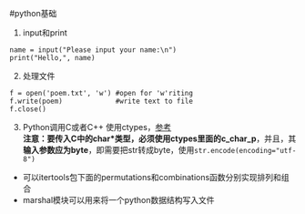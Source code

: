 #python基础
1. input和print
```
name = input("Please input your name:\n")
print("Hello,", name)
```
2. 处理文件
```
f = open('poem.txt', 'w') #open for 'w'riting
f.write(poem)             #write text to file
f.close() 
```
3. Python调用C或者C++
使用ctypes，[参考](http://blog.csdn.net/joeblackzqq/article/details/10431733)   
**注意：**要传入C中的char\*类型，必须使用ctypes里面的**c\_char\_p**，并且，其**输入参数应为byte**，即需要把str转成byte，使用`str.encode(encoding="utf-8")`

* 可以itertools包下面的permutations和combinations函数分别实现排列和组合
* marshal模块可以用来将一个python数据结构写入文件
